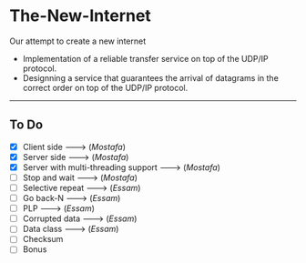 # The-New-Internet
Our attempt to create a new internet
* Implementation of a reliable transfer service on top of the UDP/IP protocol.
* Designning a service that guarantees the arrival of datagrams in the correct order on top of the UDP/IP protocol.
---

## To Do ##

- [X] Client side ---> (*Mostafa*)
- [X] Server side ---> (*Mostafa*)
- [X] Server with multi-threading support ---> (*Mostafa*)
- [ ] Stop and wait ---> (*Mostafa*)
- [ ] Selective repeat ---> (*Essam*)
- [ ] Go back-N ---> (*Essam*)
- [ ] PLP ---> (*Essam*)
- [ ] Corrupted data ---> (*Essam*)
- [ ] Data class ---> (*Essam*)
- [ ] Checksum
- [ ] Bonus
